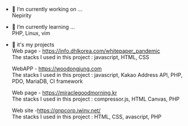 
- 🔭 I’m currently working on ... <br>
            Nepirity
- 🌱 I’m currently learning ...<br>
      PHP, Linux, vim
      
- 🌱 it's my projects <br>
     Web page - https://info.dhlkorea.com/whitepaper_pandemic <br>
     The stacks I used in this project : javascript, HTML, CSS
     
     WebAPP - https://woodongjung.com <br>
     The stacks I used in this project : javascript, Kakao Address API, PHP, PDO, MariaDB, CI framework
  
     Web page - https://miraclegoodmorning.kr<br>
     The stacks I used in this project : compressor.js, HTML Canvas, PHP
     
     Web site -https://gnpcorp.iwinv.net/<br>
     The stacks I used in this project : HTML, CSS, avascript, PHP
     
 
      
      
<!--
**Polarvear/Polarvear** is a ✨ _special_ ✨ repository because its `README.md` (this file) appears on your GitHub profile.
- 👯 I’m looking to collaborate on ...
- 🤔 I’m looking for help with ...
- 💬 Ask me about ...
- 📫 How to reach me: ...
- 😄 Pronouns: ...
- ⚡ Fun fact: ...
-->
